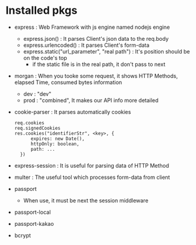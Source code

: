 # Installed pkgs
- express : Web Framework with js engine named nodejs engine
  - express.json() : It parses Client's json data to the req.body
  - express.urlencoded() : It parses Client's form-data
  - express.static("url_parameter", "real path") : It's position should be on the code's top
    - if the static file is in the real path, it don't pass to next

- morgan : When you tooke some request, it shows HTTP Methods, elapsed Time, consumed bytes information
  - dev : "dev"
  - prod : "combined", It makes our API info more detailed
- cookie-parser : It parses automatically cookies
  ```
  req.cookies
  req.signedCookies
  res.cookies("identifierStr", <key>, {
        expires: new Date(),
        httpOnly: boolean,
        path: ...
    })
  ```
- express-session : It is useful for parsing data of HTTP Method

- multer : The useful tool which processes form-data from client

- passport
  - When use, it must be next the session middleware
- passport-local
- passport-kakao
- bcrypt
